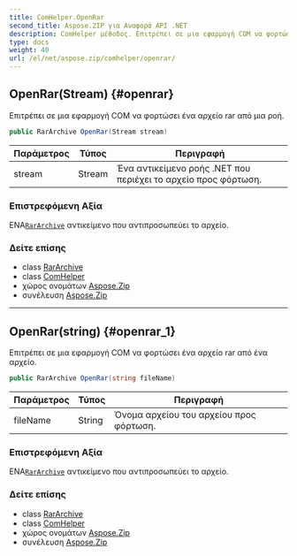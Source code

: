 ```yaml
---
title: ComHelper.OpenRar
second_title: Aspose.ZIP για Αναφορά API .NET
description: ComHelper μέθοδος. Επιτρέπει σε μια εφαρμογή COM να φορτώσει ένα αρχείο rar από μια ροή.
type: docs
weight: 40
url: /el/net/aspose.zip/comhelper/openrar/
---
```

## OpenRar(Stream) {#openrar}

Επιτρέπει σε μια εφαρμογή COM να φορτώσει ένα αρχείο rar από μια ροή.

```csharp
public RarArchive OpenRar(Stream stream)
```

| Παράμετρος | Τύπος | Περιγραφή |
| --- | --- | --- |
| stream | Stream | Ένα αντικείμενο ροής .NET που περιέχει το αρχείο προς φόρτωση. |

### Επιστρεφόμενη Αξία

ΕΝΑ[`RarArchive`](../../../aspose.zip.rar/rararchive/) αντικείμενο που αντιπροσωπεύει το αρχείο.

### Δείτε επίσης

* class [RarArchive](../../../aspose.zip.rar/rararchive/)
* class [ComHelper](../)
* χώρος ονομάτων [Aspose.Zip](../../comhelper/)
* συνέλευση [Aspose.Zip](../../../)

---

## OpenRar(string) {#openrar_1}

Επιτρέπει σε μια εφαρμογή COM να φορτώσει ένα αρχείο rar από ένα αρχείο.

```csharp
public RarArchive OpenRar(string fileName)
```

| Παράμετρος | Τύπος | Περιγραφή |
| --- | --- | --- |
| fileName | String | Όνομα αρχείου του αρχείου προς φόρτωση. |

### Επιστρεφόμενη Αξία

ΕΝΑ[`RarArchive`](../../../aspose.zip.rar/rararchive/) αντικείμενο που αντιπροσωπεύει το αρχείο.

### Δείτε επίσης

* class [RarArchive](../../../aspose.zip.rar/rararchive/)
* class [ComHelper](../)
* χώρος ονομάτων [Aspose.Zip](../../comhelper/)
* συνέλευση [Aspose.Zip](../../../)


